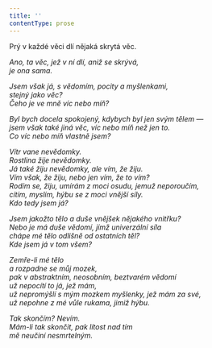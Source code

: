 ```yaml
---
title: ''
contentType: prose
---
```


Prý v každé věci dlí nějaká skrytá věc.

_Ano, ta věc, jež v ní dlí, aniž se skrývá,  
je ona sama._

_Jsem však já, s vědomím, pocity a myšlenkami,  
stejný jako věc?  
Čeho je ve mně víc nebo míň?_

_Byl bych docela spokojený, kdybych byl jen svým tělem —  
jsem však také jiná věc, víc nebo míň než jen to.  
Co víc nebo míň vlastně jsem?_

_Vítr vane nevědomky.  
Rostlina žije nevědomky.  
Já také žiju nevědomky, ale vím, že žiju.  
Vím však, že žiju, nebo jen vím, že to vím?  
Rodím se, žiju, umírám z moci osudu, jemuž neporoučím,  
cítím, myslím, hýbu se z moci vnější síly.  
Kdo tedy jsem já?_

_Jsem jakožto tělo a duše vnějšek nějakého vnitřku?  
Nebo je má duše vědomí, jímž univerzální síla  
chápe mé tělo odlišně od ostatních těl?  
Kde jsem já v tom všem?_

_Zemře-li mé tělo  
a rozpadne se můj mozek,  
pak v abstraktním, neosobním, beztvarém vědomí  
už nepocítí to já, jež mám,  
už nepromýšlí s mým mozkem myšlenky, jež mám za své,  
už nepohne z mé vůle rukama, jimiž hýbu._

_Tak skončím? Nevím.  
Mám-li tak skončit, pak lítost nad tím  
mě neučiní nesmrtelným._
